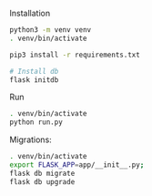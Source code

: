 
Installation
```bash
python3 -m venv venv
. venv/bin/activate

pip3 install -r requirements.txt

# Install db
flask initdb
```

Run
```bash
. venv/bin/activate
python run.py
```

Migrations:
```bash
. venv/bin/activate
export FLASK_APP=app/__init__.py;
flask db migrate
flask db upgrade
```
